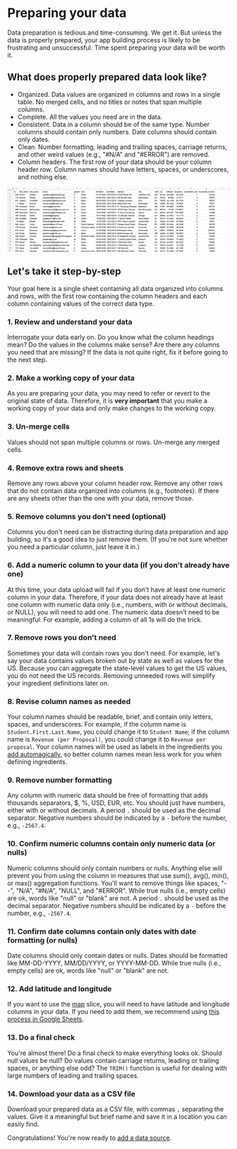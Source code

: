 # Preparing your data

Data preparation is tedious and time-consuming. We get it. But unless the data is properly prepared, your app building process is likely to be frustrating and unsuccessful. Time spent preparing your data will be worth it.

## What does properly prepared data look like?

* Organized. Data values are organized in columns and rows in a single table. No merged cells, and no titles or notes that span multiple columns. 
* Complete. All the values you need are in the data. 
* Consistent. Data in a column should be of the same type. Number columns should contain only numbers. Date columns should contain only dates. 
* Clean. Number formatting, leading and trailing spaces, carriage returns, and other weird values \(e.g., "\#N/A" and "\#ERROR"\) are removed. 
* Column headers. The first row of your data should be your column header row. Column names should have letters, spaces, or underscores, and nothing else. 

![An example of properly prepared data](../../.gitbook/assets/image%20%28127%29.png)

## Let's take it step-by-step

Your goal here is a single sheet containing all data organized into columns and rows, with the first row containing the column headers and each column containing values of the correct data type. 

### 1. Review and understand your data

Interrogate your data early on. Do you know what the column headings mean? Do the values in the columns make sense? Are there any columns you need that are missing? If the data is not quite right, fix it before going to the next step. 

### 2. Make a working copy of your data

As you are preparing your data, you may need to refer or revert to the original state of data. Therefore, it is **very important** that you make a working copy of your data and only make changes to the working copy.

### 3. Un-merge cells

Values should not span multiple columns or rows. Un-merge any merged cells.

### 4. Remove extra rows and sheets

Remove any rows above your column header row. Remove any other rows that do not contain data organized into columns \(e.g., footnotes\). If there are any sheets other than the one with your data, remove those. 

### 5. Remove columns you don't need \(optional\)

Columns you don't need can be distracting during data preparation and app building, so it's a good idea to just remove them. \(If you're not sure whether you need a particular column, just leave it in.\)

### 6. Add a numeric column to your data \(if you don't already have one\)

At this time, your data upload will fail if you don't have at least one numeric column in your data. Therefore, if your data does not already have at least one column with numeric data only \(i.e., numbers, with or without decimals, or NULL\), you will need to add one. The numeric data doesn't need to be meaningful. For example, adding a column of all 1s will do the trick.

### 7. Remove rows you don't need

Sometimes your data will contain rows you don't need. For example, let's say your data contains values broken out by state as well as values for the US. Because you can aggregate the state-level values to get the US values, you do not need the US records. Removing unneeded rows will simplify your ingredient definitions later on. 

### 8. Revise column names as needed

Your column names should be readable, brief, and contain only letters, spaces, and underscores. For example, if the column name is `Student.First.Last.Name`, you could change it to `Student Name`; if the column name is `Revenue (per Proposal)`, you could change it to `Revenue per proposal`.  Your column names will be used as labels in the ingredients you [add automagically](../data-sources/adding-ingredients/#adding-ingredients-automagically), so better column names mean less work for you when defining ingredients. 

### 9. Remove number formatting

Any column with numeric data should be free of formatting that adds thousands separators, $, %, USD, EUR, etc. You should just have numbers, either with or without decimals. A period `.` should be used as the decimal separator. Negative numbers should be indicated by a `-` before the number, e.g., `-2567.4`. 

### 10. Confirm numeric columns contain only numeric data \(or nulls\)

Numeric columns should only contain numbers or nulls. Anything else will prevent you from using the column in measures that use sum\(\), avg\(\), min\(\), or max\(\) aggregation functions. You'll want to remove things like spaces, "--", "N/A", "\#N/A", "NULL", and "\#ERROR". While true nulls \(i.e., empty cells\) are ok, words like "null" or "blank" are not. A period `.` should be used as the decimal separator. Negative numbers should be indicated by a `-` before the number, e.g., `-2567.4`. 

### 11. Confirm date columns contain only dates with date formatting \(or nulls\)

Date columns should only contain dates or nulls. Dates should be formatted like MM-DD-YYYY, MM/DD/YYYY, or YYYY-MM-DD. While true nulls \(i.e., empty cells\) are ok, words like "null" or "blank" are not.

### 12. Add latitude and longitude

If you want to use the [map](../story-designer/charts/map.md) slice, you will need to have latitude and longitude columns in your data. If you need to add them, we recommend using [this process in Google Sheets](https://discourse.looker.com/t/get-latitude-longitude-for-any-location-through-google-sheets-and-plot-these-in-looker/5402). 

### 13. Do a final check

You're almost there! Do a final check to make everything looks ok. Should null values be null? Do values contain carriage returns, leading or trailing spaces, or anything else odd? The `TRIM()` function is useful for dealing with large numbers of leading and trailing spaces.

### 14. Download your data as a CSV file

Download your prepared data as a CSV file, with commas `,` separating the values. Give it a meaningful but brief name and save it in a location you can easily find.

Congratulations! You're now ready to [add a data source](../data-sources/loading-data.md).

